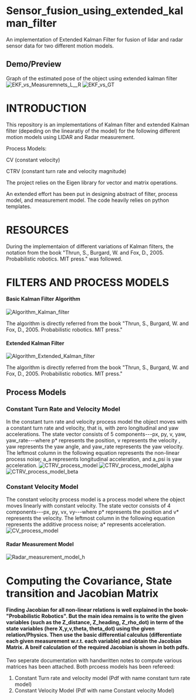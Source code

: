 # Sensor_fusion_using_extended_kalman_filter
An implementation of Extended Kalman Filter for fusion of lidar and radar sensor data for two different motion models.

## Demo/Preview

Graph of the estimated pose of the object using extended kalman filter
![EKF_vs_Measuremnets_L__R](https://user-images.githubusercontent.com/115849836/203244954-043b3e6c-9eaf-4771-be9b-bbcc4925d22a.png)
![EKF_vs_GT](https://user-images.githubusercontent.com/115849836/203244961-8a17fd28-3396-4267-8a12-7a074f5012bd.png)

# INTRODUCTION
This repository is an implementations of Kalman filter and extended Kalman filter (depeding on the linearatiy of the model) for the following different motion models using LIDAR and Radar measurement.

Process Models:

CV (constant velocity)

CTRV (constant turn rate and velocity magnitude)

The project relies on the Eigen library for vector and matrix operations.

An extended effort has been put in designing abstract of filter, process model, and measurement model. The code heavily relies on python templates. 

# RESOURCES
During the implementaion of different variations of Kalman filters, the notation from the book "Thrun, S., Burgard, W. and Fox, D., 2005. Probabilistic robotics. MIT press." was followed.

# FILTERS AND PROCESS MODELS
 
#### Basic Kalman Filter Algorithm 
![Algorithm_Kalman_filter](https://user-images.githubusercontent.com/115849836/203238318-84710acb-1f19-4586-a56d-6aed5c37e533.png)

The algorithm is directly referred from the book "Thrun, S., Burgard, W. and Fox, D., 2005. Probabilistic robotics. MIT press."

#### Extended Kalman Filter
![Algorithm_Extended_Kalman_filter](https://user-images.githubusercontent.com/115849836/203238535-1854dcbe-ed19-4f7f-bef5-b201178bae6f.png)

The algorithm is directly referred from the book "Thrun, S., Burgard, W. and Fox, D., 2005. Probabilistic robotics. MIT press."

## Process Models

### Constant Turn Rate and Velocity Model

In the constant turn rate and velocity process model the object moves with a constant turn rate and velocity, that is, with zero longitudinal and yaw accelerations. The state vector consists of 5 components---px, py, v, yaw, yaw_rate---where p* represents the position, v represents the velocity , yaw represents the yaw angle, and yaw_rate represents the yaw velocity. The leftmost column in the following equation represents the non-linear process noise; a_a represents longitudinal acceleration, and a_psi is yaw acceleration.
![CTRV_process_model](https://user-images.githubusercontent.com/115849836/203239277-34e20408-08ef-433d-9c28-c9b7b1ebf890.png)
![CTRV_process_model_alpha](https://user-images.githubusercontent.com/115849836/203239306-cb472efb-6588-4e47-a748-445a1011b243.png)
![CTRV_process_model_beta](https://user-images.githubusercontent.com/115849836/203239555-4a818ada-23ca-4ede-9a09-0d2cc4a18d77.png)


### Constant Velocity Model 

The constant velocity process model is a process model where the object moves linearly with constant velocity. The state vector consists of 4 components---px, py, vx, vy---where p* represents the position and v* represents the velocity. The leftmost column in the following equation represents the additive process noise; a* represents acceleration.
![CV_process_model](https://user-images.githubusercontent.com/115849836/203238659-e2dc5b17-a250-4504-b87c-3d9dbf1aa19a.png)

#### Radar Measurement Model 

![Radar_measurement_model_h](https://user-images.githubusercontent.com/115849836/203239390-fd4e1932-1019-402a-ab61-a7e5e0f029b7.png)



# Computing the Covariance, State transition and Jacobian Matrix
#### Finding Jacobian for all non-linear relations is well explained in the book- "Probabilistic Robotics". But the main idea remains is to write the given variables (such as the Z_distance, Z_heading, Z_rho_dot) in term of the state variables (here X,y,v,theta, theta_dot) using the given relation/Physics. Then use the basic differential calculus (differentiate each given measurement w.r.t. each variable) and obtain the Jacobian Matrix. A breif calculation of the required Jacobian is shown in both pdfs.

Two seperate documentation with handwritten notes to compute various matrices has been attached. Both prcoess models has been refereed:
1. Constant Turn rate and velocity model (Pdf with name constant turn rate model)
2. Constant Velocity Model (Pdf with name Constant velocity Model)
